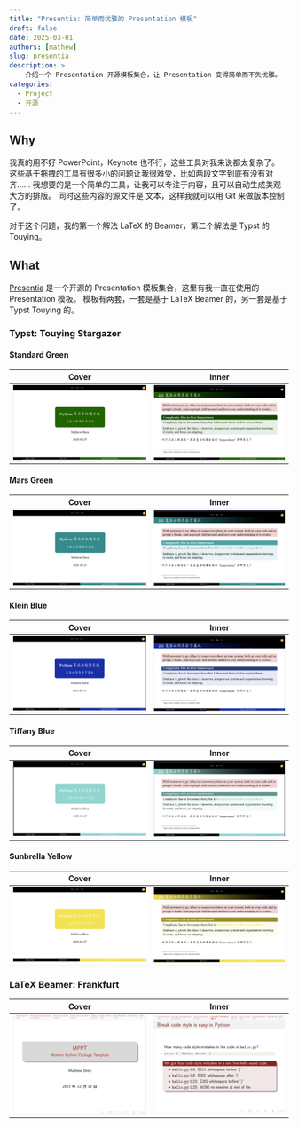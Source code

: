 ```yaml
---
title: "Presentia: 简单而优雅的 Presentation 模板"
draft: false
date: 2025-03-01
authors: [mathew]
slug: presentia
description: >
    介绍一个 Presentation 开源模板集合，让 Presentation 变得简单而不失优雅。
categories:
  - Project
  - 开源
---
```


## Why

我真的用不好 PowerPoint，Keynote 也不行，这些工具对我来说都太复杂了。
这些基于拖拽的工具有很多小的问题让我很难受，比如两段文字到底有没有对齐……
我想要的是一个简单的工具，让我可以专注于内容，且可以自动生成美观大方的排版。
同时这些内容的源文件是 文本，这样我就可以用 Git 来做版本控制了。

对于这个问题，我的第一个解法 LaTeX 的 Beamer，第二个解法是 Typst 的 Touying。

<!-- more -->

## What

[Presentia](https://github.com/shenxiangzhuang/presentia)
是一个开源的 Presentation 模板集合，这里有我一直在使用的 Presentation 模板。
模板有两套，一套是基于 LaTeX Beamer 的，另一套是基于 Typst Touying 的。


### Typst: Touying Stargazer

#### Standard Green

| Cover                                                                                                     | Inner                                                                                                     |
|-----------------------------------------------------------------------------------------------------------|-----------------------------------------------------------------------------------------------------------|
| ![Standard Green Cover](../images/presentia/screenshots/typst-touying/stargazer/standard_green_cover.png) | ![Standard Green Inner](../images/presentia/screenshots/typst-touying/stargazer/standard_green_inner.png) |

#### Mars Green
| Cover                                                                                             | Inner                                                                                             |
|---------------------------------------------------------------------------------------------------|---------------------------------------------------------------------------------------------------|
| ![Mars Green Cover](../images/presentia/screenshots/typst-touying/stargazer/mars_green_cover.png) | ![Mars Green Inner](../images/presentia/screenshots/typst-touying/stargazer/mars_green_inner.png) |

#### Klein Blue
| Cover                                                                                             | Inner                                                                                             |
|---------------------------------------------------------------------------------------------------|---------------------------------------------------------------------------------------------------|
| ![Klein Blue Cover](../images/presentia/screenshots/typst-touying/stargazer/klein_bleu_cover.png) | ![Klein Blue Inner](../images/presentia/screenshots/typst-touying/stargazer/klein_bleu_inner.png) |

#### Tiffany Blue
| Cover                                                                                                 | Inner                                                                                                 |
|-------------------------------------------------------------------------------------------------------|-------------------------------------------------------------------------------------------------------|
| ![Tiffany Blue Cover](../images/presentia/screenshots/typst-touying/stargazer/tiffany_blue_cover.png) | ![Tiffany Blue Inner](../images/presentia/screenshots/typst-touying/stargazer/tiffany_blue_inner.png) |

#### Sunbrella Yellow
| Cover                                                                                                         | Inner                                                                                                         |
|---------------------------------------------------------------------------------------------------------------|---------------------------------------------------------------------------------------------------------------|
| ![Sunbrella Yellow Cover](../images/presentia/screenshots/typst-touying/stargazer/sunbrella_yellow_cover.png) | ![Sunbrella Yellow Inner](../images/presentia/screenshots/typst-touying/stargazer/sunbrella_yellow_inner.png) |

### LaTeX Beamer: Frankfurt

| Cover                                                                                | Inner                                                                                |
|--------------------------------------------------------------------------------------|--------------------------------------------------------------------------------------|
| ![Frankfurt Cover](../images/presentia/screenshots/latex-beamer/frankfurt/cover.png) | ![Frankfurt Inner](../images/presentia/screenshots/latex-beamer/frankfurt/inner.png) |

